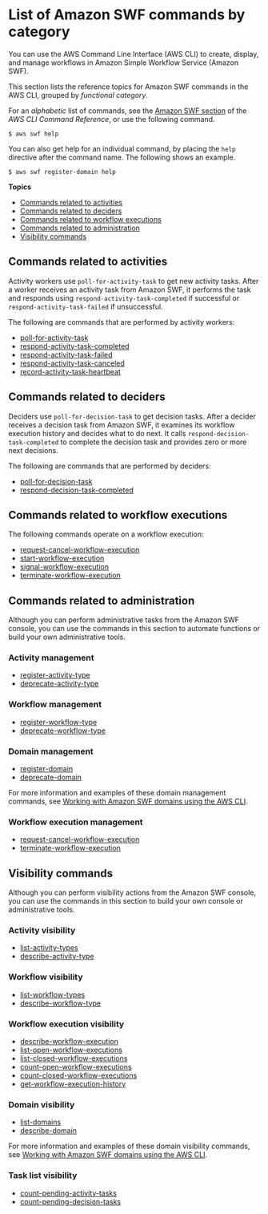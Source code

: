 # List of Amazon SWF commands by category<a name="cli-services-swf-commands"></a>

You can use the AWS Command Line Interface \(AWS CLI\) to create, display, and manage workflows in Amazon Simple Workflow Service \(Amazon SWF\)\.

This section lists the reference topics for Amazon SWF commands in the AWS CLI, grouped by *functional category*\.

For an *alphabetic* list of commands, see the [Amazon SWF section](https://docs.aws.amazon.com/cli/latest/reference/swf) of the *AWS CLI Command Reference*, or use the following command\.

```
$ aws swf help
```

You can also get help for an individual command, by placing the `help` directive after the command name\. The following shows an example\.

```
$ aws swf register-domain help
```

**Topics**
+ [Commands related to activities](#swf-commands-activities)
+ [Commands related to deciders](#swf-commands-deciders)
+ [Commands related to workflow executions](#swf-commands-executions)
+ [Commands related to administration](#swf-commands-administration)
+ [Visibility commands](#swf-commands-visibility)

## Commands related to activities<a name="swf-commands-activities"></a>

Activity workers use `poll-for-activity-task` to get new activity tasks\. After a worker receives an activity task from Amazon SWF, it performs the task and responds using `respond-activity-task-completed` if successful or `respond-activity-task-failed` if unsuccessful\.

The following are commands that are performed by activity workers:
+ [poll\-for\-activity\-task](https://docs.aws.amazon.com/cli/latest/reference/swf/poll-for-activity-task.html)
+ [respond\-activity\-task\-completed](https://docs.aws.amazon.com/cli/latest/reference/swf/respond-activity-task-completed.html)
+ [respond\-activity\-task\-failed](https://docs.aws.amazon.com/cli/latest/reference/swf/respond-activity-task-failed.html)
+ [respond\-activity\-task\-canceled](https://docs.aws.amazon.com/cli/latest/reference/swf/respond-activity-task-canceled.html)
+ [record\-activity\-task\-heartbeat](https://docs.aws.amazon.com/cli/latest/reference/swf/record-activity-task-heartbeat.html)

## Commands related to deciders<a name="swf-commands-deciders"></a>

Deciders use `poll-for-decision-task` to get decision tasks\. After a decider receives a decision task from Amazon SWF, it examines its workflow execution history and decides what to do next\. It calls `respond-decision-task-completed` to complete the decision task and provides zero or more next decisions\.

The following are commands that are performed by deciders:
+ [poll\-for\-decision\-task](https://docs.aws.amazon.com/cli/latest/reference/swf/poll-for-decision-task.html)
+ [respond\-decision\-task\-completed](https://docs.aws.amazon.com/cli/latest/reference/swf/respond-decision-task-completed.html)

## Commands related to workflow executions<a name="swf-commands-executions"></a>

The following commands operate on a workflow execution:
+ [request\-cancel\-workflow\-execution](https://docs.aws.amazon.com/cli/latest/reference/swf/request-cancel-workflow-execution.html)
+ [start\-workflow\-execution](https://docs.aws.amazon.com/cli/latest/reference/swf/start-workflow-execution.html)
+ [signal\-workflow\-execution](https://docs.aws.amazon.com/cli/latest/reference/swf/signal-workflow-execution.html)
+ [terminate\-workflow\-execution](https://docs.aws.amazon.com/cli/latest/reference/swf/terminate-workflow-execution.html)

## Commands related to administration<a name="swf-commands-administration"></a>

Although you can perform administrative tasks from the Amazon SWF console, you can use the commands in this section to automate functions or build your own administrative tools\.

### Activity management<a name="swf-commands-administration-activity-management"></a>
+ [register\-activity\-type](https://docs.aws.amazon.com/cli/latest/reference/swf/register-activity-type.html)
+ [deprecate\-activity\-type](https://docs.aws.amazon.com/cli/latest/reference/swf/deprecate-activity-type.html)

### Workflow management<a name="swf-commands-administration-workflow-management"></a>
+ [register\-workflow\-type](https://docs.aws.amazon.com/cli/latest/reference/swf/register-workflow-type.html)
+ [deprecate\-workflow\-type](https://docs.aws.amazon.com/cli/latest/reference/swf/deprecate-workflow-type.html)

### Domain management<a name="swf-commands-administration-domain-management"></a>
+ [register\-domain](https://docs.aws.amazon.com/cli/latest/reference/swf/register-domain.html)
+ [deprecate\-domain](https://docs.aws.amazon.com/cli/latest/reference/swf/deprecate-domain.html)

For more information and examples of these domain management commands, see [Working with Amazon SWF domains using the AWS CLI](cli-services-swf-domains.md)\.

### Workflow execution management<a name="swf-commands-administration-execution-management"></a>
+ [request\-cancel\-workflow\-execution](https://docs.aws.amazon.com/cli/latest/reference/swf/request-cancel-workflow-execution.html)
+ [terminate\-workflow\-execution](https://docs.aws.amazon.com/cli/latest/reference/swf/terminate-workflow-execution.html)

## Visibility commands<a name="swf-commands-visibility"></a>

Although you can perform visibility actions from the Amazon SWF console, you can use the commands in this section to build your own console or administrative tools\.

### Activity visibility<a name="swf-commands-activity-visibility"></a>
+ [list\-activity\-types](https://docs.aws.amazon.com/cli/latest/reference/swf/list-activity-types.html)
+ [describe\-activity\-type](https://docs.aws.amazon.com/cli/latest/reference/swf/describe-activity-type.html)

### Workflow visibility<a name="swf-commands-workflow-visibility"></a>
+ [list\-workflow\-types](https://docs.aws.amazon.com/cli/latest/reference/swf/list-workflow-types.html)
+ [describe\-workflow\-type](https://docs.aws.amazon.com/cli/latest/reference/swf/describe-workflow-type.html)

### Workflow execution visibility<a name="swf-commands-workflow-execution-visibility"></a>
+ [describe\-workflow\-execution](https://docs.aws.amazon.com/cli/latest/reference/swf/describe-workflow-execution.html)
+ [list\-open\-workflow\-executions](https://docs.aws.amazon.com/cli/latest/reference/swf/list-open-workflow-executions.html)
+ [list\-closed\-workflow\-executions](https://docs.aws.amazon.com/cli/latest/reference/swf/list-closed-workflow-executions.html)
+ [count\-open\-workflow\-executions](https://docs.aws.amazon.com/cli/latest/reference/swf/count-open-workflow-executions.html)
+ [count\-closed\-workflow\-executions](https://docs.aws.amazon.com/cli/latest/reference/swf/count-closed-workflow-executions.html)
+ [get\-workflow\-execution\-history](https://docs.aws.amazon.com/cli/latest/reference/swf/get-workflow-execution-history.html)

### Domain visibility<a name="swf-commands-domain-visibility"></a>
+ [list\-domains](https://docs.aws.amazon.com/cli/latest/reference/swf/list-domains.html)
+ [describe\-domain](https://docs.aws.amazon.com/cli/latest/reference/swf/describe-domain.html)

For more information and examples of these domain visibility commands, see [Working with Amazon SWF domains using the AWS CLI](cli-services-swf-domains.md)\.

### Task list visibility<a name="swf-commands-task-list-visibility"></a>
+ [count\-pending\-activity\-tasks](https://docs.aws.amazon.com/cli/latest/reference/swf/count-pending-activity-tasks.html)
+ [count\-pending\-decision\-tasks](https://docs.aws.amazon.com/cli/latest/reference/swf/count-pending-decision-tasks.html)